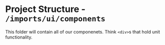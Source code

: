 # Project Structure - `/imports/ui/components`

This folder will contain all of our componenets. Think `<div>`s that hold unit functionality. 